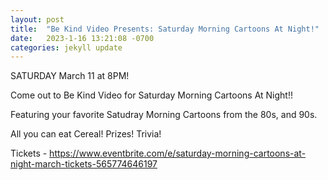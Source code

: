 ```yaml
---
layout: post
title:  "Be Kind Video Presents: Saturday Morning Cartoons At Night!"
date:   2023-1-16 13:21:08 -0700
categories: jekyll update
---
```

SATURDAY March 11 at 8PM! 

Come out to Be Kind Video for Saturday Morning Cartoons At Night!!

Featuring your favorite Satudray Morning Cartoons from the 80s, and 90s.

All you can eat Cereal! Prizes! Trivia!

Tickets - https://www.eventbrite.com/e/saturday-morning-cartoons-at-night-march-tickets-565774646197

